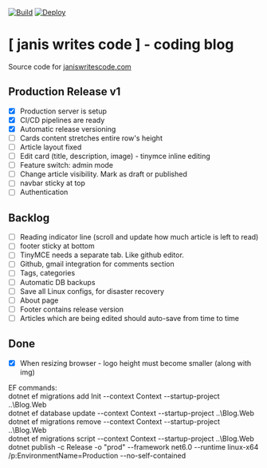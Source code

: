 [![Build](https://github.com/janissimsons/Blog/actions/workflows/build.yml/badge.svg)](https://github.com/janissimsons/Blog/actions/workflows/build.yml) 
[![Deploy](https://github.com/janissimsons/Blog/actions/workflows/deploy.yml/badge.svg)](https://github.com/janissimsons/Blog/actions/workflows/deploy.yml)

# [ janis writes code ] - coding blog
Source code for [janiswritescode.com](janiswritescode.com)

## Production Release v1
- [x] Production server is setup
- [x] CI/CD pipelines are ready
- [x] Automatic release versioning
- [ ] Cards content stretches entire row's height
- [ ] Article layout fixed
- [ ] Edit card (title, description, image) - tinymce inline editing
- [ ] Feature switch: admin mode
- [ ] Change article visibility. Mark as draft or published  
- [ ] navbar sticky at top  
- [ ] Authentication

## Backlog  
- [ ] Reading indicator line (scroll and update how much article is left to read)  
- [ ] footer sticky at bottom  
- [ ] TinyMCE needs a separate tab. Like github editor.  
- [ ] Github, gmail integration for comments section
- [ ] Tags, categories
- [ ] Automatic DB backups
- [ ] Save all Linux configs, for disaster recovery
- [ ] About page
- [ ] Footer contains release version
- [ ] Articles which are being edited should auto-save from time to time

## Done
- [x] When resizing browser - logo height must become smaller (along with img)  



EF commands:  
dotnet ef migrations add Init --context Context --startup-project ..\Blog.Web  
dotnet ef database update --context Context --startup-project ..\Blog.Web  
dotnet ef migrations remove --context Context --startup-project ..\Blog.Web  
dotnet ef migrations script --context Context --startup-project ..\Blog.Web  
dotnet publish -c Release -o "prod" --framework net6.0 --runtime linux-x64 /p:EnvironmentName=Production --no-self-contained
